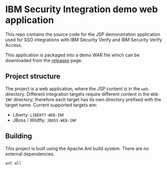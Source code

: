 # IBM Security Integration demo web application
This repo contains the source code for the JSP demonstration application used for SSO integrations with IBM Security 
Verify and IBM Security Verify Access.


This application is packaged into a demo WAR file which can be downloaded from the 
[releases](https://github.com/IBM-Security/ibm-security-integrations/releases) page.


## Project structure
The project is a web application, where the JSP content is in the `web` directory. Different integration targets require 
different content in the `WEB-INF` directory; therefore each target has its own directory prefixed with the target name. 
Current supported targets are:
* Liberty: `LIBERTY-WEB-INF`
* JBoss / Wildfly: `JBOSS-WEB-INF`


## Building
This project is built using the Apache Ant build system. There are no external dependencies.

`ant all`
